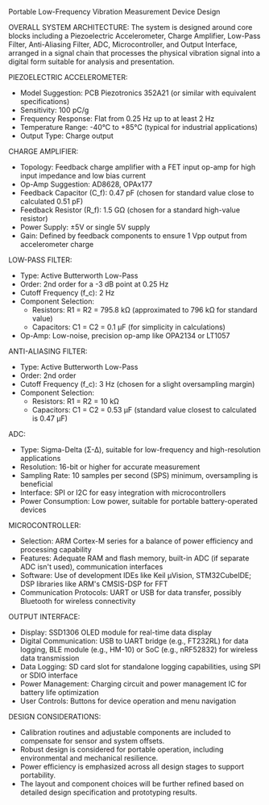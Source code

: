 Portable Low-Frequency Vibration Measurement Device Design

OVERALL SYSTEM ARCHITECTURE:
The system is designed around core blocks including a Piezoelectric Accelerometer, Charge Amplifier, Low-Pass Filter, Anti-Aliasing Filter, ADC, Microcontroller, and Output Interface, arranged in a signal chain that processes the physical vibration signal into a digital form suitable for analysis and presentation.

PIEZOELECTRIC ACCELEROMETER:
- Model Suggestion: PCB Piezotronics 352A21 (or similar with equivalent specifications)
- Sensitivity: 100 pC/g
- Frequency Response: Flat from 0.25 Hz up to at least 2 Hz
- Temperature Range: -40°C to +85°C (typical for industrial applications)
- Output Type: Charge output

CHARGE AMPLIFIER:
- Topology: Feedback charge amplifier with a FET input op-amp for high input impedance and low bias current
- Op-Amp Suggestion: AD8628, OPAx177
- Feedback Capacitor (C_f): 0.47 pF (chosen for standard value close to calculated 0.51 pF)
- Feedback Resistor (R_f): 1.5 GΩ (chosen for a standard high-value resistor)
- Power Supply: ±5V or single 5V supply
- Gain: Defined by feedback components to ensure 1 Vpp output from accelerometer charge

LOW-PASS FILTER:
- Type: Active Butterworth Low-Pass
- Order: 2nd order for a -3 dB point at 0.25 Hz
- Cutoff Frequency (f_c): 2 Hz
- Component Selection:
  - Resistors: R1 = R2 = 795.8 kΩ (approximated to 796 kΩ for standard value)
  - Capacitors: C1 = C2 = 0.1 µF (for simplicity in calculations)
- Op-Amp: Low-noise, precision op-amp like OPA2134 or LT1057

ANTI-ALIASING FILTER:
- Type: Active Butterworth Low-Pass
- Order: 2nd order
- Cutoff Frequency (f_c): 3 Hz (chosen for a slight oversampling margin)
- Component Selection:
  - Resistors: R1 = R2 = 10 kΩ
  - Capacitors: C1 = C2 = 0.53 µF (standard value closest to calculated is 0.47 µF)

ADC:
- Type: Sigma-Delta (Σ-Δ), suitable for low-frequency and high-resolution applications
- Resolution: 16-bit or higher for accurate measurement
- Sampling Rate: 10 samples per second (SPS) minimum, oversampling is beneficial
- Interface: SPI or I2C for easy integration with microcontrollers
- Power Consumption: Low power, suitable for portable battery-operated devices

MICROCONTROLLER:
- Selection: ARM Cortex-M series for a balance of power efficiency and processing capability
- Features: Adequate RAM and flash memory, built-in ADC (if separate ADC isn't used), communication interfaces
- Software: Use of development IDEs like Keil µVision, STM32CubeIDE; DSP libraries like ARM's CMSIS-DSP for FFT
- Communication Protocols: UART or USB for data transfer, possibly Bluetooth for wireless connectivity

OUTPUT INTERFACE:
- Display: SSD1306 OLED module for real-time data display
- Digital Communication: USB to UART bridge (e.g., FT232RL) for data logging, BLE module (e.g., HM-10) or SoC (e.g., nRF52832) for wireless data transmission
- Data Logging: SD card slot for standalone logging capabilities, using SPI or SDIO interface
- Power Management: Charging circuit and power management IC for battery life optimization
- User Controls: Buttons for device operation and menu navigation

DESIGN CONSIDERATIONS:
- Calibration routines and adjustable components are included to compensate for sensor and system offsets.
- Robust design is considered for portable operation, including environmental and mechanical resilience.
- Power efficiency is emphasized across all design stages to support portability.
- The layout and component choices will be further refined based on detailed design specification and prototyping results.